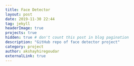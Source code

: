 ```yaml
---
title: Face Detector
layout: post
date: 2019-11-30 22:44
tag: jekyll
headerImage: true
projects: true
hidden: true # don't count this post in blog pagination
description: "GitHub repo of face detector project"
category: project
author: akshayhiregoudar
externalLink: true
---
```

